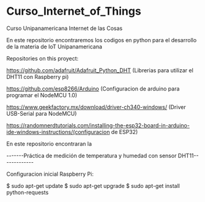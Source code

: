 # Curso_Internet_of_Things
Curso Unipanamericana Internet de las Cosas


En este repositorio encontraremos los codigos en python para el desarrollo de la materia de IoT Unipanamericana

Repositories on this proyect:

https://github.com/adafruit/Adafruit_Python_DHT (Librerias para utilizar el DHT11 con Raspberry pi)

https://github.com/esp8266/Arduino (Configuracion de arduino para programar el NodeMCU 1.0)

https://www.geekfactory.mx/download/driver-ch340-windows/ (Driver USB-Serial para NodeMCU)

https://randomnerdtutorials.com/installing-the-esp32-board-in-arduino-ide-windows-instructions/(configuracion de ESP32)

En este repositorio encontraran la

-------Práctica de medición de temperatura y humedad con sensor DHT11-------------

Configuracion inicial Raspberry Pi:

$ sudo apt-get update 
$ sudo apt-get upgrade 
$ sudo apt-get install python-requests

